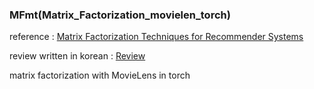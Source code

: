 ### MFmt(Matrix_Factorization_movielen_torch)

reference : [Matrix Factorization Techniques for Recommender Systems](https://datajobs.com/data-science-repo/Recommender-Systems-[Netflix].pdf)

review written in korean : [Review](https://changhyeonnam.github.io/2021/12/21/Matrix_Factorization.html)

matrix factorization with MovieLens in torch
